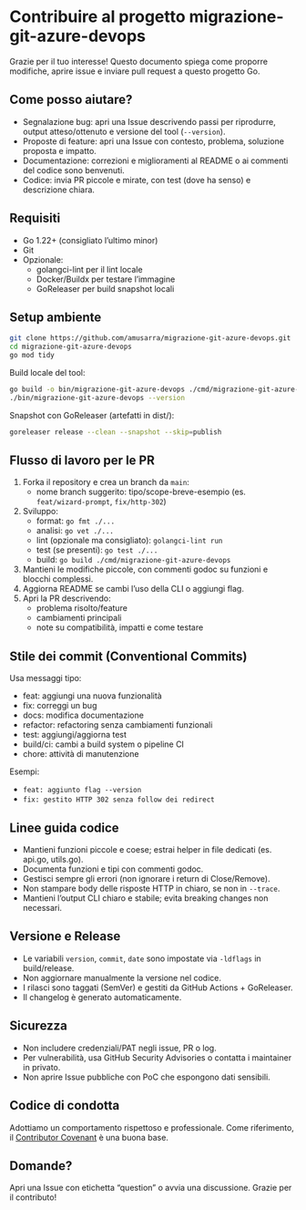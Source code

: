 # Contribuire al progetto migrazione-git-azure-devops

Grazie per il tuo interesse! Questo documento spiega come proporre modifiche, aprire issue e inviare pull request a questo progetto Go.

## Come posso aiutare?

- Segnalazione bug: apri una Issue descrivendo passi per riprodurre, output atteso/ottenuto e versione del tool (`--version`).
- Proposte di feature: apri una Issue con contesto, problema, soluzione proposta e impatto.
- Documentazione: correzioni e miglioramenti al README o ai commenti del codice sono benvenuti.
- Codice: invia PR piccole e mirate, con test (dove ha senso) e descrizione chiara.

## Requisiti

- Go 1.22+ (consigliato l’ultimo minor)
- Git
- Opzionale:
  - golangci-lint per il lint locale
  - Docker/Buildx per testare l’immagine
  - GoReleaser per build snapshot locali

## Setup ambiente

```bash
git clone https://github.com/amusarra/migrazione-git-azure-devops.git
cd migrazione-git-azure-devops
go mod tidy
```

Build locale del tool:

```bash
go build -o bin/migrazione-git-azure-devops ./cmd/migrazione-git-azure-devops
./bin/migrazione-git-azure-devops --version
```

Snapshot con GoReleaser (artefatti in dist/):

```bash
goreleaser release --clean --snapshot --skip=publish
```

## Flusso di lavoro per le PR

1. Forka il repository e crea un branch da `main`:
   - nome branch suggerito: tipo/scope-breve-esempio (es. `feat/wizard-prompt`, `fix/http-302`)
2. Sviluppo:
   - format: `go fmt ./...`
   - analisi: `go vet ./...`
   - lint (opzionale ma consigliato): `golangci-lint run`
   - test (se presenti): `go test ./...`
   - build: `go build ./cmd/migrazione-git-azure-devops`
3. Mantieni le modifiche piccole, con commenti godoc su funzioni e blocchi complessi.
4. Aggiorna README se cambi l’uso della CLI o aggiungi flag.
5. Apri la PR descrivendo:
   - problema risolto/feature
   - cambiamenti principali
   - note su compatibilità, impatti e come testare

## Stile dei commit (Conventional Commits)

Usa messaggi tipo:

- feat: aggiungi una nuova funzionalità
- fix: correggi un bug
- docs: modifica documentazione
- refactor: refactoring senza cambiamenti funzionali
- test: aggiungi/aggiorna test
- build/ci: cambi a build system o pipeline CI
- chore: attività di manutenzione

Esempi:

- `feat: aggiunto flag --version`
- `fix: gestito HTTP 302 senza follow dei redirect`

## Linee guida codice

- Mantieni funzioni piccole e coese; estrai helper in file dedicati (es. api.go, utils.go).
- Documenta funzioni e tipi con commenti godoc.
- Gestisci sempre gli errori (non ignorare i return di Close/Remove).
- Non stampare body delle risposte HTTP in chiaro, se non in `--trace`.
- Mantieni l’output CLI chiaro e stabile; evita breaking changes non necessari.

## Versione e Release

- Le variabili `version`, `commit`, `date` sono impostate via `-ldflags` in build/release.
- Non aggiornare manualmente la versione nel codice.
- I rilasci sono taggati (SemVer) e gestiti da GitHub Actions + GoReleaser.
- Il changelog è generato automaticamente.

## Sicurezza

- Non includere credenziali/PAT negli issue, PR o log.
- Per vulnerabilità, usa GitHub Security Advisories o contatta i maintainer in privato.
- Non aprire Issue pubbliche con PoC che espongono dati sensibili.

## Codice di condotta

Adottiamo un comportamento rispettoso e professionale. Come riferimento, il [Contributor Covenant](https://www.contributor-covenant.org/version/2/1/code_of_conduct/) è una buona base.

## Domande?

Apri una Issue con etichetta “question” o avvia una discussione. Grazie per il contributo!
